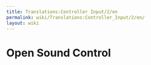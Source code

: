 ```yaml
---
title: Translations:Controller Input/2/en
permalink: wiki/Translations:Controller_Input/2/en/
layout: wiki
---
```


# Open Sound Control
